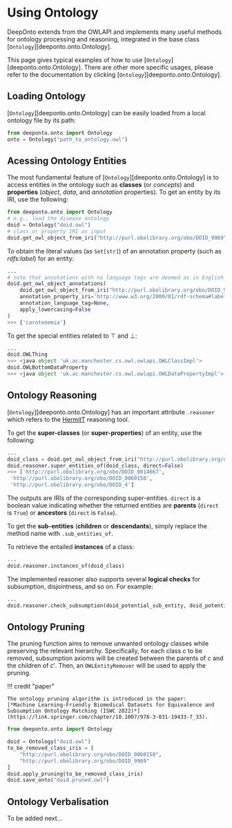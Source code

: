 # Using Ontology

$\textsf{DeepOnto}$ extends from the OWLAPI and implements many useful methods for ontology processing and reasoning, integrated in the base class
[`Ontology`][deeponto.onto.Ontology].

This page gives typical examples of how to use [`Ontology`][deeponto.onto.Ontology]. There are other more specific usages, please refer to the documentation by clicking [`Ontology`][deeponto.onto.Ontology].

## Loading Ontology

[`Ontology`][deeponto.onto.Ontology] can be easily loaded from a local ontology file by its path:

```python
from deeponto.onto import Ontology
onto = Ontology("path_to_ontology.owl")
```
## Acessing Ontology Entities

The most fundamental feature of [`Ontology`][deeponto.onto.Ontology] is to access entities in the ontology such as **classes** (or *concepts*) and **properties** (*object*, *data*, and *annotation* properties). To get an entity by its IRI, use the following:

```python
from deeponto.onto import Ontology
# e.g., load the disease ontology
doid = Ontology("doid.owl")
# class or property IRI as input
doid.get_owl_object_from_iri("http://purl.obolibrary.org/obo/DOID_9969")
```

To obtain the literal values (as `Set[str]`) of an annotation property (such as *rdfs:label*) for an entity:

```python
...
# note that annotations with no language tags are deemed as in English ("en")
doid.get_owl_object_annotations(
    doid.get_owl_object_from_iri("http://purl.obolibrary.org/obo/DOID_9969"),
    annotation_property_iri='http://www.w3.org/2000/01/rdf-schema#label',
    annotation_language_tag=None,
    apply_lowercasing=False
)
>>> {'carotenemia'}
```

To get the special entities related to $\top$ and $\bot$:

```python
...
doid.OWLThing
>>> <java object 'uk.ac.manchester.cs.owl.owlapi.OWLClassImpl'>
doid.OWLBottomDataProperty
>>> <java object 'uk.ac.manchester.cs.owl.owlapi.OWLDataPropertyImpl'>
```

## Ontology Reasoning

[`Ontology`][deeponto.onto.Ontology] has an important attribute `.reasoner` which refers to the [HermitT](http://www.hermit-reasoner.com/) reasoning tool.

To get the **super-classes** (or **super-properties**) of an entity, use the following:

```python
...
doid_class = doid.get_owl_object_from_iri("http://purl.obolibrary.org/obo/DOID_9969")
doid.reasoner.super_entities_of(doid_class, direct=False) 
>>> ['http://purl.obolibrary.org/obo/DOID_0014667',
 'http://purl.obolibrary.org/obo/DOID_0060158',
 'http://purl.obolibrary.org/obo/DOID_4']
```

The outputs are IRIs of the corresponding super-entities. `direct` is a boolean value indicating whether the returned entities
are **parents** (`direct` is `True`) or **ancestors** (`direct` is `False`).

To get the **sub-entities** (**children** or **descendants**), simply replace the method name with `.sub_entities_of`.

To retrieve the entailed **instances** of a class:

```python
...
doid.reasoner.instances_of(doid_class)
```

The implemented reasoner also supports several **logical checks** for subsumption, disjointness, and so on. For example:

```python
...
doid.reasoner.check_subsumption(doid_potential_sub_entity, doid_potential_super_entity)
```

## Ontology Pruning

The pruning function aims to remove unwanted ontology classes while preserving the relevant hierarchy. Specifically, for each class $c$ to be removed, subsumption axioms will be created between the parents of $c$ and the children of $c'$. Then, an `OWLEntityRemover` will be used to apply the pruning.

!!! credit "paper"

    The ontology pruning algorithm is introduced in the paper: 
    [*Machine Learning-Friendly Biomedical Datasets for Equivalence and Subsumption Ontology Matching (ISWC 2022)*](https://link.springer.com/chapter/10.1007/978-3-031-19433-7_33).

```python
from deeponto.onto import Ontology

doid = Ontology("doid.owl")
to_be_removed_class_iris = [
    "http://purl.obolibrary.org/obo/DOID_0060158",
    "http://purl.obolibrary.org/obo/DOID_9969"
]
doid.apply_pruning(to_be_removed_class_iris)
doid.save_onto("doid.pruned.owl")
```

## Ontology Verbalisation

To be added next...
